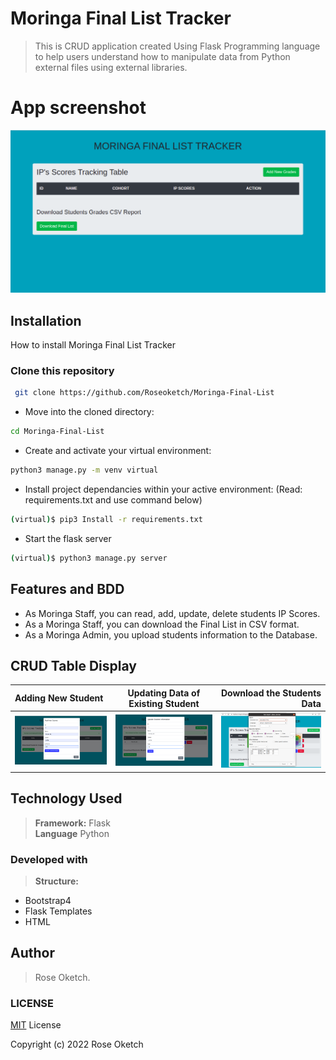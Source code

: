 # Moringa Final List Tracker

> This is CRUD application created Using Flask Programming language to help users understand how to manipulate data from Python external files using external libraries. 

# App screenshot
![](app/static/assets/1st.png)

## Installation

How to install Moringa Final List Tracker 

### Clone this repository
```bash
 git clone https://github.com/Roseoketch/Moringa-Final-List
```
* Move into the cloned directory:
```bash
cd Moringa-Final-List
```
* Create and activate your virtual environment:
```bash
python3 manage.py -m venv virtual
```
* Install project dependancies within your active environment: (Read: requirements.txt and use command below)
```bash
(virtual)$ pip3 Install -r requirements.txt
```

* Start the flask server
```bash
(virtual)$ python3 manage.py server
```


## Features and BDD

- As Moringa Staff, you can read, add, update, delete students IP Scores.
- As a Moringa Staff, you can download the Final List in CSV format.
- As a Moringa Admin, you upload students information to the Database.

## CRUD Table Display
| Adding New Student  | Updating Data of Existing Student  | Download the Students Data |
| :------------ |:---------------:| -----:|
|  ![](app/static/assets/add.png) | ![](app/static/assets/edit.png) | ![](app/static/assets/down.png) |



## Technology Used  

  
>**Framework:** Flask  
**Language** Python

### Developed with
> **Structure:**   
* Bootstrap4 
* Flask Templates
* HTML

## Author
> Rose Oketch.

### LICENSE
[MIT](LICENSE) License  

Copyright (c) 2022 Rose Oketch

